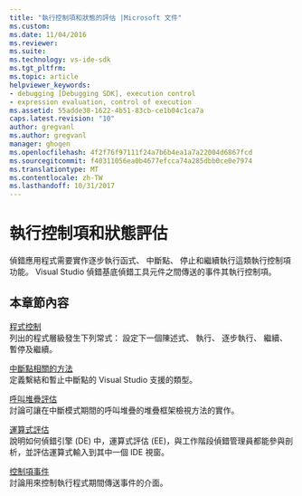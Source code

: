 ```yaml
---
title: "執行控制項和狀態的評估 |Microsoft 文件"
ms.custom: 
ms.date: 11/04/2016
ms.reviewer: 
ms.suite: 
ms.technology: vs-ide-sdk
ms.tgt_pltfrm: 
ms.topic: article
helpviewer_keywords:
- debugging [Debugging SDK], execution control
- expression evaluation, control of execution
ms.assetid: 55adde38-1622-4b51-83cb-ce1b04c1ca7a
caps.latest.revision: "10"
author: gregvanl
ms.author: gregvanl
manager: ghogen
ms.openlocfilehash: 4f2f76f97111f24a7b6b4ea1a7a22004d6867fcd
ms.sourcegitcommit: f40311056ea0b4677efcca74a285dbb0ce0e7974
ms.translationtype: MT
ms.contentlocale: zh-TW
ms.lasthandoff: 10/31/2017
---
```

# <a name="execution-control-and-state-evaluation"></a>執行控制項和狀態評估
偵錯應用程式需要實作逐步執行函式、 中斷點、 停止和繼續執行這類執行控制項功能。 Visual Studio 偵錯基底偵錯工具元件之間傳送的事件其執行控制項。  
  
## <a name="in-this-section"></a>本章節內容  
 [程式控制](../../extensibility/debugger/program-control.md)  
 列出的程式層級發生下列常式： 設定下一個陳述式、 執行、 逐步執行、 繼續、 暫停及繼續。  
  
 [中斷點相關的方法](../../extensibility/debugger/breakpoint-related-methods.md)  
 定義繫結和暫止中斷點的 Visual Studio 支援的類型。  
  
 [呼叫堆疊評估](../../extensibility/debugger/call-stack-evaluation.md)  
 討論可讓在中斷模式期間的呼叫堆疊的堆疊框架檢視方法的實作。  
  
 [運算式評估](../../extensibility/debugger/expression-evaluation-visual-studio-debugging-sdk.md)  
 說明如何偵錯引擎 (DE) 中，運算式評估 (EE)，與工作階段偵錯管理員都能參與剖析，並評估運算式輸入到其中一個 IDE 視窗。  
  
 [控制項事件](../../extensibility/debugger/control-events.md)  
 討論用來控制執行程式期間傳送事件的介面。